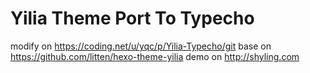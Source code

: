 # Yilia Theme Port To Typecho
modify on <https://coding.net/u/yqc/p/Yilia-Typecho/git>
base on <https://github.com/litten/hexo-theme-yilia>
demo on <http://shyling.com>